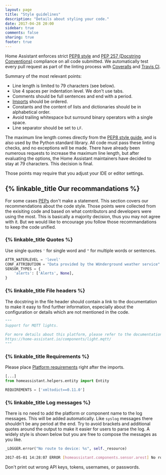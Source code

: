 ```yaml
---
layout: page
title: "Style guidelines"
description: "Details about styling your code."
date: 2017-04-28 20:00
sidebar: true
comments: false
sharing: true
footer: true
---
```


Home Assistant enforces strict [PEP8 style](https://www.python.org/dev/peps/pep-0008/) and [PEP 257 (Docstring Conventions)](https://www.python.org/dev/peps/pep-0257/) compliance on all code submitted. We automatically test every pull request as part of the linting process with [Coveralls](https://coveralls.io/github/home-assistant/home-assistant) and [Travis CI](https://travis-ci.org/home-assistant/home-assistant).

Summary of the most relevant points:

- Line length is limited to 79 characters (see below).
- Use 4 spaces per indentation level. We don't use tabs.
- Comments should be full sentences and end with a period.
- [Imports](https://www.python.org/dev/peps/pep-0008/#imports) should be ordered.
- Constants and the content of lists and dictionaries should be in alphabetical order.
- Avoid trailing whitespace but surround binary operators with a single space.
- Line separator should be set to `LF`.

The maximum line length comes directly from the [PEP8 style guide](https://www.python.org/dev/peps/pep-0008/#maximum-line-length), and is also used by the Python standard library. All code must pass these linting checks, and no exceptions will be made. There have already been numerous requests to increase the maximum line length, but after evaluating the options, the Home Assistant maintainers have decided to stay at 79 characters. This decision is final.

Those points may require that you adjust your IDE or editor settings.

## {% linkable_title Our recommandations %}

For some cases [PEPs](https://www.python.org/dev/peps/) don't make a statement. This section covers our recommendations about the code style. Those points were collected from the exisiting code and based on what contributors and developers were using the most. This is basically a majority decision, thus you may not agree with it. But we would like to encourage you follow those recommandations to keep the code unified. 

### {% linkable_title Quotes %}

Use single quotes `'` for single word and `"` for multiple words or sentences.

```python
ATTR_WATERLEVEL = 'level'
CONF_ATTRIBUTION = "Data provided by the WUnderground weather service"
SENSOR_TYPES = {
    'alerts': ['Alerts', None],
}
```

### {% linkable_title File headers %}

The docstring in the file header should contain a link to the documentation to make it easy to find further information, especially about the configuration or details which are not mentioned in the code. 

```python
"""
Support for MQTT lights.

For more details about this platform, please refer to the documentation at
https://home-assistant.io/components/light.mqtt/
"""
```

### {% linkable_title Requirements %}

Please place [Platform requirements](/developers/code_review_platform/#1-requirements) right after the imports. 

```python
[...]
from homeassistant.helpers.entity import Entity

REQUIREMENTS = ['xmltodict==0.11.0']
```

### {% linkable_title Log messages %}

There is no need to add the platform or component name to the log messages. This will be added automatically. Like `syslog` messages there shouldn't be any period at the end. Try to avoid brackets and additional quotes around the output to make it easier for users to parse the log. A widely style is shown below but you are free to compose the messages as you like.

```python
_LOGGER.error("No route to device: %s", self._resource)
```

```bash
2017-05-01 14:28:07 ERROR [homeassistant.components.sensor.arest] No route to device: 192.168.0.18
```

Don't print out wrong API keys, tokens, usernames, or passwords.

